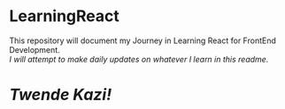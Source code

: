 # LearningReact
This repository will document my Journey in Learning React for FrontEnd Development.</br>
*I will attempt to make daily updates on whatever I learn in this readme.*

# *Twende Kazi!*
